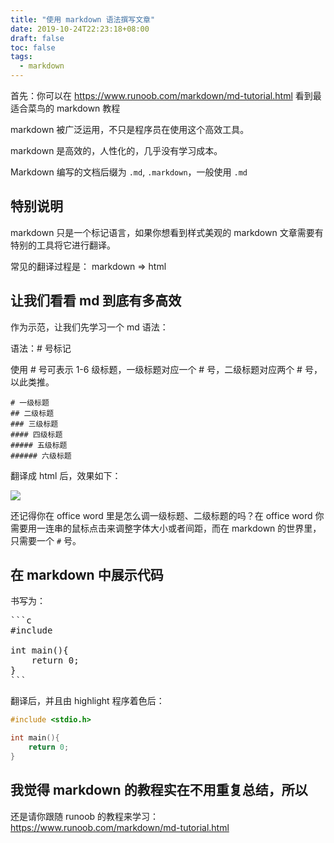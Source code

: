 ```yaml
---
title: "使用 markdown 语法撰写文章"
date: 2019-10-24T22:23:18+08:00
draft: false
toc: false
tags: 
  - markdown
---
```


首先：你可以在 https://www.runoob.com/markdown/md-tutorial.html 看到最适合菜鸟的 markdown 教程

markdown 被广泛运用，不只是程序员在使用这个高效工具。

markdown 是高效的，人性化的，几乎没有学习成本。

Markdown 编写的文档后缀为 `.md`, `.markdown`，一般使用 `.md`

## 特别说明

markdown 只是一个标记语言，如果你想看到样式美观的 markdown 文章需要有特别的工具将它进行翻译。

常见的翻译过程是： markdown => html

## 让我们看看 md 到底有多高效

作为示范，让我们先学习一个 md 语法：

语法：# 号标记

使用 # 号可表示 1-6 级标题，一级标题对应一个 # 号，二级标题对应两个 # 号，以此类推。

```
# 一级标题
## 二级标题
### 三级标题
#### 四级标题
##### 五级标题
###### 六级标题
```

翻译成 html 后，效果如下：

![](https://www.runoob.com/wp-content/uploads/2019/03/md2.gif)

还记得你在 office word 里是怎么调一级标题、二级标题的吗？在 office word 你需要用一连串的鼠标点击来调整字体大小或者间距，而在 markdown 的世界里，只需要一个 `#` 号。

## 在 markdown 中展示代码

书写为：

<pre>
&#96;&#96;&#96;c
#include <stdio.h>

int main(){
    return 0;
}
&#96;&#96;&#96;
</pre>

翻译后，并且由 highlight 程序着色后：

```c
#include <stdio.h>

int main(){
    return 0;
}
```

## 我觉得 markdown 的教程实在不用重复总结，所以

还是请你跟随 runoob 的教程来学习： https://www.runoob.com/markdown/md-tutorial.html